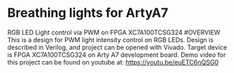 # Breathing lights for ArtyA7
RGB LED Light control via PWM on FPGA XC7A100TCSG324
#OVERVIEW
This is a design for PWM light intensity control on RGB LEDs. Design is described in Verilog, and project can be opened with Vivado. Target device is FPGA XC7A100TCSG324 on Arty A7 development board.
Demo video for this project can be found on youtube at: https://youtu.be/euETC6nQSG0